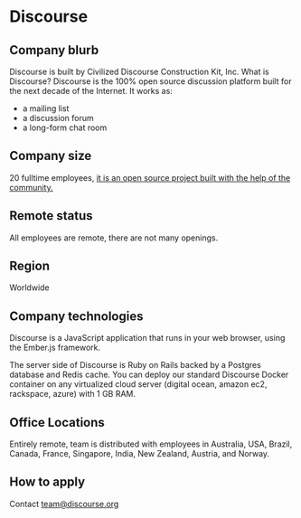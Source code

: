 # Discourse

## Company blurb

Discourse is built by Civilized Discourse Construction Kit, Inc.
What is Discourse?
Discourse is the 100% open source discussion platform built for the next decade of the Internet. It works as:

* a mailing list
* a discussion forum
* a long-form chat room


## Company size

20 fulltime employees, [it is an open source project built with the help of the community.](http://www.discourse.org/faq/#team)

## Remote status

All employees are remote, there are not many openings.

## Region

Worldwide

## Company technologies

Discourse is a JavaScript application that runs in your web browser, using the Ember.js framework.

The server side of Discourse is Ruby on Rails backed by a Postgres database and Redis cache. You can deploy our standard Discourse Docker container on any virtualized cloud server (digital ocean, amazon ec2, rackspace, azure) with 1 GB RAM.

## Office Locations

Entirely remote, team is distributed with employees in Australia, USA, Brazil, Canada, France, Singapore, India, New Zealand, Austria, and Norway.

## How to apply

Contact team@discourse.org
